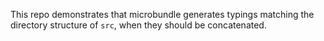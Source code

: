 This repo demonstrates that microbundle generates typings matching the directory structure of `src`, when they should be concatenated.
